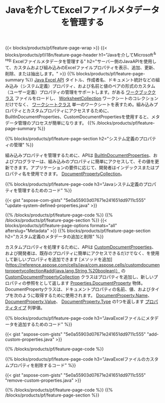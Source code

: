 ﻿---
title: Javaを介してExcelファイルメタデータを管理する
url: /ja/java/metadata/
description: わずか数行のJavaコードで、Excelファイルのメタデータを表示、追加、編集、削除、または抽出します
---
{{< blocks/products/pf/feature-page-wrap >}}
{{< blocks/products/pf/i18n/feature-page-header h1="Javaを介してMicrosoft<sup>＆reg; </sup>Excelファイルメタデータを管理する" h2="サーバー側のJavaAPIを使用して、カスタムおよび組み込みのExcelファイルプロパティを表示、追加、更新、削除、または抽出します。" >}}
{{% blocks/products/pf/feature-page-summary %}}
[Java Excel API](/cells/java/) タイトル、作成者名、ドキュメント統計などの組み込み（システム定義）プロパティ、および名前と値のペアの形式のカスタム（ユーザー定義）プロパティの管理をサポートします。がある [ワークブッククラス](https://reference.aspose.com/cells/java/com.aspose.cells/Workbook) ファイルをロードし、 [WorksheetCollection](https://reference.aspose.com/cells/java/com.aspose.cells/WorksheetCollection) ワークシートのコレクションだけでなく、 [ワークシートクラス](https://reference.aspose.com/cells/java/com.aspose.cells/Worksheet) 単一のワークシートを表すため。組み込みプロパティとカスタムプロパティにアクセスするために、BuiltInDocumentProperties、CustomDocumentPropertiesを使用すると、メタデータ管理のプロセスが簡単になります。 
{{% /blocks/products/pf/feature-page-summary %}}

{{% blocks/products/pf/feature-page-section h2="システム定義のプロパティの管理" %}}

組み込みプロパティを管理するために、APIは [BuiltInDocumentProperties](https://reference.aspose.com/cells/java/com.aspose.cells/worksheetcollection#BuiltInDocumentProperties)、およびプログラマーは、組み込みのプロパティに簡単にアクセスして、その値を更新できます。アプリケーションの要件に応じて、開発者はインデックスまたはプロパティ名を使用できます。 [DocumentPropertyCollection](https://reference.aspose.com/cells/java/com.aspose.cells/DocumentPropertyCollection)。 

{{% blocks/products/pf/feature-page-code h3="Javaシステム定義のプロパティを管理するためのコード" %}}

{{< gist "aspose-com-gists" "5e0a55903d07671e241651dd9711c555" "update-system-defined-properties.java" >}}

{{% /blocks/products/pf/feature-page-code %}}
{{% /blocks/products/pf/feature-page-section %}}
{{< blocks/products/pf/feature-page-options formats="all" afterslug="Metadata" >}}
{{% blocks/products/pf/feature-page-section h2="カスタム定義のメタデータの追加と削除" %}}

カスタムプロパティを処理するために、APIは [CustomDocumentProperties](https://reference.aspose.com/cells/java/com.aspose.cells/worksheetcollection#CustomDocumentProperties)、および開発者は、既存のプロパティに簡単にアクセスできるだけでなく、を使用して新しいプロパティを追加できます [メソッドを追加](https://reference.aspose.com/cells/java/com.aspose.cells/customdocumentpropertycollection#add(java.lang.String,%20boolean)） の [CustomDocumentPropertyCollection](https://reference.aspose.com/cells/java/com.aspose.cells/CustomDocumentPropertyCollection) クラスはプロパティを追加し、新しいプロパティの参照をとして返します [Properties.DocumentProperty](https://reference.aspose.com/cells/java/com.aspose.cells/DocumentProperty) 物体。 DocumentPropertyクラスは、ドキュメントプロパティの名前、値、およびタイプを次のように取得するために使用されます。 [DocumentProperty.Name](https://reference.aspose.com/cells/java/com.aspose.cells/documentproperty#Name)、 [DocumentProperty.Value](https://reference.aspose.com/cells/java/com.aspose.cells/documentproperty#Value)、  [DocumentProperty.Type](https://reference.aspose.com/cells/java/com.aspose.cells/documentproperty#Type) の1つを返します [プロパティタイプ](https://reference.aspose.com/cells/java/com.aspose.cells/PropertyType) 列挙値。 
 
{{% blocks/products/pf/feature-page-code h3="JavaExcelファイルにメタデータを追加するためのコード" %}}

{{< gist "aspose-com-gists" "5e0a55903d07671e241651dd9711c555" "add-custom-properties.java" >}}

{{% /blocks/products/pf/feature-page-code %}}


{{% blocks/products/pf/feature-page-code h3="JavaExcelファイルのカスタムプロパティを削除するコード" %}}

{{< gist "aspose-com-gists" "5e0a55903d07671e241651dd9711c555" "remove-custom-properties.java" >}}

{{% /blocks/products/pf/feature-page-code %}}
{{% /blocks/products/pf/feature-page-section %}}

